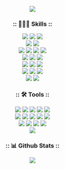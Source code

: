 <!--
**IDIOcoder/IDIOcoder** is a ✨ _special_ ✨ repository because its `README.md` (this file) appears on your GitHub profile.

Here are some ideas to get you started:

- 🔭 I’m currently working on ...
- 🌱 I’m currently learning ...
- 👯 I’m looking to collaborate on ...
- 🤔 I’m looking for help with ...
- 💬 Ask me about ...
- 📫 How to reach me: ...
- 😄 Pronouns: ...
- ⚡ Fun fact: ...
-->
<div align="center">
  <img src="https://capsule-render.vercel.app/api?type=transparent&fontColor=B3E5FC&text=O_Harang&height=150&fontSize=60&desc=Web%20backend%20developer&descAlignY=75&descAlign=60" />
</div>

<div align="center">
  <h3> :: 🧑🏻‍💻 Skills :: </h3>
  <img src=https://img.shields.io/badge/Java-ED8B00?style=for-the-badge&logo=openjdk&logoColor=white />
  <img src=https://img.shields.io/badge/Python-14354C?style=for-the-badge&logo=python&logoColor=white />
  <img src=	https://img.shields.io/badge/JavaScript-F7DF1E?style=for-the-badge&logo=JavaScript&logoColor=white />
  <br>
  <img src=https://img.shields.io/badge/MySQL-00000F?style=for-the-badge&logo=mysql&logoColor=white />
  <img src=https://img.shields.io/badge/PostgreSQL-316192?style=for-the-badge&logo=postgresql&logoColor=white />
  <br>
  <img src=https://img.shields.io/badge/Spring-6DB33F?style=for-the-badge&logo=spring&logoColor=white />
  <img src=https://img.shields.io/badge/Spring_Security-6DB33F?style=for-the-badge&logo=Spring-Security&logoColor=white />
  <img src=https://img.shields.io/badge/Gradle-02303A.svg?style=for-the-badge&logo=Gradle&logoColor=white />
  <img src=https://img.shields.io/badge/Hibernate-59666C?style=for-the-badge&logo=Hibernate&logoColor=white />
  <br>
  <img src=https://img.shields.io/badge/Amazon_AWS-FF9900?style=for-the-badge&logo=amazonaws&logoColor=white />
  <img src=https://img.shields.io/badge/Google_Cloud-4285F4?style=for-the-badge&logo=google-cloud&logoColor=white />
  <img src=https://img.shields.io/badge/Flask-000000?style=for-the-badge&logo=flask&logoColor=white />
  <br>
  <img src=https://img.shields.io/badge/mac%20os-000000?style=for-the-badge&logo=apple&logoColor=white />
  <img src=https://img.shields.io/badge/Ubuntu-E95420?style=for-the-badge&logo=ubuntu&logoColor=white />
  <img src=https://img.shields.io/badge/Windows-0078D6?style=for-the-badge&logo=windows&logoColor=white />
  <br>
  <img src=https://img.shields.io/badge/TensorFlow-FF6F00?style=for-the-badge&logo=tensorflow&logoColor=white />
  <img src=https://img.shields.io/badge/Numpy-013243?style=for-the-badge&logo=numpy&logoColor=white />
  <img src=https://img.shields.io/badge/Pandas-150458?style=for-the-badge&logo=pandas&logoColor=white />
  <br>
  <img src=https://img.shields.io/badge/docker-%230db7ed.svg?style=for-the-badge&logo=docker&logoColor=white />
  <img src=https://img.shields.io/badge/-Swagger-%23Clojure?style=for-the-badge&logo=swagger&logoColor=white />
</div>

<div align="center">
  <h3> :: 🛠️ Tools :: </h3>
  <img src=https://img.shields.io/badge/PyCharm-000000.svg?&style=for-the-badge&logo=PyCharm&logoColor=white />
  <img src=https://img.shields.io/badge/IntelliJ_IDEA-000000.svg?style=for-the-badge&logo=intellij-idea&logoColor=white />
  <img src=https://img.shields.io/badge/Eclipse-2C2255?style=for-the-badge&logo=eclipse&logoColor=white />
  <img src=https://img.shields.io/badge/Colab-F9AB00?style=for-the-badge&logo=googlecolab&color=525252 />
  <img src=https://img.shields.io/badge/Visual_Studio_Code-0078D4?style=for-the-badge&logo=visual%20studio%20code&logoColor=white />
  <br>
  <img src=https://img.shields.io/badge/Notion-000000?style=for-the-badge&logo=notion&logoColor=white />
  <img src=https://img.shields.io/badge/Discord-7289DA?style=for-the-badge&logo=discord&logoColor=white />
  <img src=https://img.shields.io/badge/Jira-0052CC?style=for-the-badge&logo=Jira&logoColor=white />
  <img src=https://img.shields.io/badge/Trello-0052CC?style=for-the-badge&logo=trello&logoColor=white />
  <img src=https://img.shields.io/badge/Slack-4A154B?style=for-the-badge&logo=slack&logoColor=white />
  <br>
  <img src=https://img.shields.io/badge/GitHub-100000?style=for-the-badge&logo=github&logoColor=white />
  <img src=https://img.shields.io/badge/GIT-E44C30?style=for-the-badge&logo=git&logoColor=white />
  <img src=https://img.shields.io/badge/GitHub_Actions-2088FF?style=for-the-badge&logo=github-actions&logoColor=white />
  <img src=https://img.shields.io/badge/Supabase-181818?style=for-the-badge&logo=supabase&logoColor=white />
  <br>
  <img src=	https://img.shields.io/badge/iTerm2-000000?style=for-the-badge&logo=iterm2&logoColor=white />
</div>


<div align="center">
  <h3> :: 📊 Github Stats :: </h3>
  <img src=https://github-readme-stats.vercel.app/api/top-langs/?username=oharang&layout=donut&theme=discord_old_blurple />
</div>
